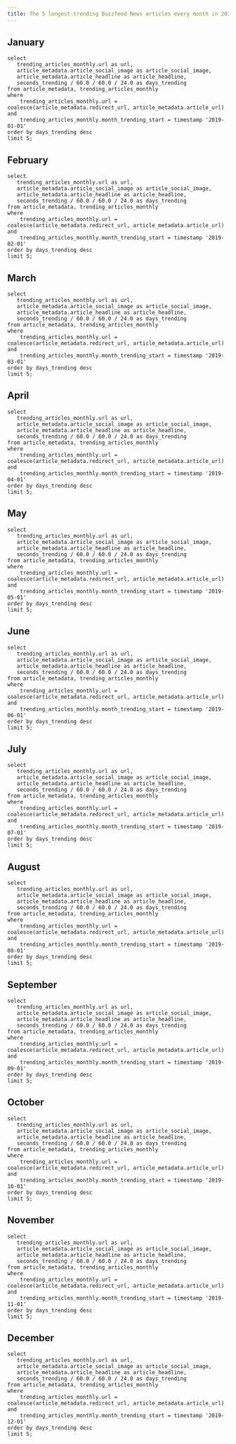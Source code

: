 ```yaml
---
title: The 5 longest-trending Buzzfeed News articles every month in 2019
---
```


## January

```top_articles_jan
select
   trending_articles_monthly.url as url,
   article_metadata.article_social_image as article_social_image,
   article_metadata.article_headline as article_headline,
   seconds_trending / 60.0 / 60.0 / 24.0 as days_trending
from article_metadata, trending_articles_monthly
where
    trending_articles_monthly.url = coalesce(article_metadata.redirect_url, article_metadata.article_url) and
    trending_articles_monthly.month_trending_start = timestamp '2019-01-01'
order by days_trending desc
limit 5;
```

<DataTable data="{top_articles_jan}" link="url" rows="5">
  <Column id="article_social_image" contentType="image" width="100px" align="center" title="Social Image"/>
  <Column id="days_trending" title="Days" align="left"/>
  <Column id="url" contentType="link" linkLabel="article_headline" title="Article" align="left"/>
</DataTable>

## February

```top_articles_feb
select
   trending_articles_monthly.url as url,
   article_metadata.article_social_image as article_social_image,
   article_metadata.article_headline as article_headline,
   seconds_trending / 60.0 / 60.0 / 24.0 as days_trending
from article_metadata, trending_articles_monthly
where
    trending_articles_monthly.url = coalesce(article_metadata.redirect_url, article_metadata.article_url) and
    trending_articles_monthly.month_trending_start = timestamp '2019-02-01'
order by days_trending desc
limit 5;
```

<DataTable data="{top_articles_feb}" link="url" rows="5">
  <Column id="article_social_image" contentType="image" width="100px" align="center" title="Social Image"/>
  <Column id="days_trending" title="Days" align="left"/>
  <Column id="url" contentType="link" linkLabel="article_headline" title="Article" align="left"/>
</DataTable>

## March

```top_articles_mar
select
   trending_articles_monthly.url as url,
   article_metadata.article_social_image as article_social_image,
   article_metadata.article_headline as article_headline,
   seconds_trending / 60.0 / 60.0 / 24.0 as days_trending
from article_metadata, trending_articles_monthly
where
    trending_articles_monthly.url = coalesce(article_metadata.redirect_url, article_metadata.article_url) and
    trending_articles_monthly.month_trending_start = timestamp '2019-03-01'
order by days_trending desc
limit 5;
```

<DataTable data="{top_articles_mar}" link="url" rows="5">
  <Column id="article_social_image" contentType="image" width="100px" align="center" title="Social Image"/>
  <Column id="days_trending" title="Days" align="left"/>
  <Column id="url" contentType="link" linkLabel="article_headline" title="Article" align="left"/>
</DataTable>

## April

```top_articles_apr
select
   trending_articles_monthly.url as url,
   article_metadata.article_social_image as article_social_image,
   article_metadata.article_headline as article_headline,
   seconds_trending / 60.0 / 60.0 / 24.0 as days_trending
from article_metadata, trending_articles_monthly
where
    trending_articles_monthly.url = coalesce(article_metadata.redirect_url, article_metadata.article_url) and
    trending_articles_monthly.month_trending_start = timestamp '2019-04-01'
order by days_trending desc
limit 5;
```

<DataTable data="{top_articles_apr}" link="url" rows="5">
  <Column id="article_social_image" contentType="image" width="100px" align="center" title="Social Image"/>
  <Column id="days_trending" title="Days" align="left"/>
  <Column id="url" contentType="link" linkLabel="article_headline" title="Article" align="left"/>
</DataTable>

## May

```top_articles_may
select
   trending_articles_monthly.url as url,
   article_metadata.article_social_image as article_social_image,
   article_metadata.article_headline as article_headline,
   seconds_trending / 60.0 / 60.0 / 24.0 as days_trending
from article_metadata, trending_articles_monthly
where
    trending_articles_monthly.url = coalesce(article_metadata.redirect_url, article_metadata.article_url) and
    trending_articles_monthly.month_trending_start = timestamp '2019-05-01'
order by days_trending desc
limit 5;
```

<DataTable data="{top_articles_may}" link="url" rows="5">
  <Column id="article_social_image" contentType="image" width="100px" align="center" title="Social Image"/>
  <Column id="days_trending" title="Days" align="left"/>
  <Column id="url" contentType="link" linkLabel="article_headline" title="Article" align="left"/>
</DataTable>

## June

```top_articles_jun
select
   trending_articles_monthly.url as url,
   article_metadata.article_social_image as article_social_image,
   article_metadata.article_headline as article_headline,
   seconds_trending / 60.0 / 60.0 / 24.0 as days_trending
from article_metadata, trending_articles_monthly
where
    trending_articles_monthly.url = coalesce(article_metadata.redirect_url, article_metadata.article_url) and
    trending_articles_monthly.month_trending_start = timestamp '2019-06-01'
order by days_trending desc
limit 5;
```

<DataTable data="{top_articles_jun}" link="url" rows="5">
  <Column id="article_social_image" contentType="image" width="100px" align="center" title="Social Image"/>
  <Column id="days_trending" title="Days" align="left"/>
  <Column id="url" contentType="link" linkLabel="article_headline" title="Article" align="left"/>
</DataTable>

## July

```top_articles_jul
select
   trending_articles_monthly.url as url,
   article_metadata.article_social_image as article_social_image,
   article_metadata.article_headline as article_headline,
   seconds_trending / 60.0 / 60.0 / 24.0 as days_trending
from article_metadata, trending_articles_monthly
where
    trending_articles_monthly.url = coalesce(article_metadata.redirect_url, article_metadata.article_url) and
    trending_articles_monthly.month_trending_start = timestamp '2019-07-01'
order by days_trending desc
limit 5;
```

<DataTable data="{top_articles_jul}" link="url" rows="5">
  <Column id="article_social_image" contentType="image" width="100px" align="center" title="Social Image"/>
  <Column id="days_trending" title="Days" align="left"/>
  <Column id="url" contentType="link" linkLabel="article_headline" title="Article" align="left"/>
</DataTable>

## August

```top_articles_aug
select
   trending_articles_monthly.url as url,
   article_metadata.article_social_image as article_social_image,
   article_metadata.article_headline as article_headline,
   seconds_trending / 60.0 / 60.0 / 24.0 as days_trending
from article_metadata, trending_articles_monthly
where
    trending_articles_monthly.url = coalesce(article_metadata.redirect_url, article_metadata.article_url) and
    trending_articles_monthly.month_trending_start = timestamp '2019-08-01'
order by days_trending desc
limit 5;
```

<DataTable data="{top_articles_aug}" link="url" rows="5">
  <Column id="article_social_image" contentType="image" width="100px" align="center" title="Social Image"/>
  <Column id="days_trending" title="Days" align="left"/>
  <Column id="url" contentType="link" linkLabel="article_headline" title="Article" align="left"/>
</DataTable>

## September

```top_articles_sep
select
   trending_articles_monthly.url as url,
   article_metadata.article_social_image as article_social_image,
   article_metadata.article_headline as article_headline,
   seconds_trending / 60.0 / 60.0 / 24.0 as days_trending
from article_metadata, trending_articles_monthly
where
    trending_articles_monthly.url = coalesce(article_metadata.redirect_url, article_metadata.article_url) and
    trending_articles_monthly.month_trending_start = timestamp '2019-09-01'
order by days_trending desc
limit 5;
```

<DataTable data="{top_articles_sep}" link="url" rows="5">
  <Column id="article_social_image" contentType="image" width="100px" align="center" title="Social Image"/>
  <Column id="days_trending" title="Days" align="left"/>
  <Column id="url" contentType="link" linkLabel="article_headline" title="Article" align="left"/>
</DataTable>

## October

```top_articles_oct
select
   trending_articles_monthly.url as url,
   article_metadata.article_social_image as article_social_image,
   article_metadata.article_headline as article_headline,
   seconds_trending / 60.0 / 60.0 / 24.0 as days_trending
from article_metadata, trending_articles_monthly
where
    trending_articles_monthly.url = coalesce(article_metadata.redirect_url, article_metadata.article_url) and
    trending_articles_monthly.month_trending_start = timestamp '2019-10-01'
order by days_trending desc
limit 5;
```

<DataTable data="{top_articles_oct}" link="url" rows="5">
  <Column id="article_social_image" contentType="image" width="100px" align="center" title="Social Image"/>
  <Column id="days_trending" title="Days" align="left"/>
  <Column id="url" contentType="link" linkLabel="article_headline" title="Article" align="left"/>
</DataTable>

## November

```top_articles_nov
select
   trending_articles_monthly.url as url,
   article_metadata.article_social_image as article_social_image,
   article_metadata.article_headline as article_headline,
   seconds_trending / 60.0 / 60.0 / 24.0 as days_trending
from article_metadata, trending_articles_monthly
where
    trending_articles_monthly.url = coalesce(article_metadata.redirect_url, article_metadata.article_url) and
    trending_articles_monthly.month_trending_start = timestamp '2019-11-01'
order by days_trending desc
limit 5;
```

<DataTable data="{top_articles_nov}" link="url" rows="5">
  <Column id="article_social_image" contentType="image" width="100px" align="center" title="Social Image"/>
  <Column id="days_trending" title="Days" align="left"/>
  <Column id="url" contentType="link" linkLabel="article_headline" title="Article" align="left"/>
</DataTable>

## December

```top_articles_dec
select
   trending_articles_monthly.url as url,
   article_metadata.article_social_image as article_social_image,
   article_metadata.article_headline as article_headline,
   seconds_trending / 60.0 / 60.0 / 24.0 as days_trending
from article_metadata, trending_articles_monthly
where
    trending_articles_monthly.url = coalesce(article_metadata.redirect_url, article_metadata.article_url) and
    trending_articles_monthly.month_trending_start = timestamp '2019-12-01'
order by days_trending desc
limit 5;
```

<DataTable data="{top_articles_dec}" link="url" rows="5">
  <Column id="article_social_image" contentType="image" width="100px" align="center" title="Social Image"/>
  <Column id="days_trending" title="Days" align="left"/>
  <Column id="url" contentType="link" linkLabel="article_headline" title="Article" align="left"/>
</DataTable>
